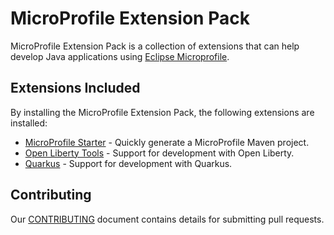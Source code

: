 # MicroProfile Extension Pack

MicroProfile Extension Pack is a collection of extensions that can help develop Java applications using [Eclipse Microprofile](https://microprofile.io/).

## Extensions Included
By installing the MicroProfile Extension Pack, the following extensions are installed:

* [MicroProfile Starter](https://marketplace.visualstudio.com/items?itemName=MicroProfile-Community.mp-starter-vscode-ext) - Quickly generate a MicroProfile Maven project.
* [Open Liberty Tools](https://marketplace.visualstudio.com/items?itemName=Open-Liberty.liberty-dev-vscode-ext) - Support for development with Open Liberty.
* [Quarkus](https://marketplace.visualstudio.com/items?itemName=redhat.vscode-quarkus) - Support for development with Quarkus.

## Contributing

Our [CONTRIBUTING](CONTRIBUTING.md) document contains details for submitting pull requests.
